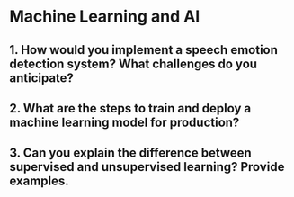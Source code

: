 
# Machine Learning and AI
## 1. How would you implement a speech emotion detection system? What challenges do you anticipate?


## 2. What are the steps to train and deploy a machine learning model for production?


## 3. Can you explain the difference between supervised and unsupervised learning? Provide examples.

